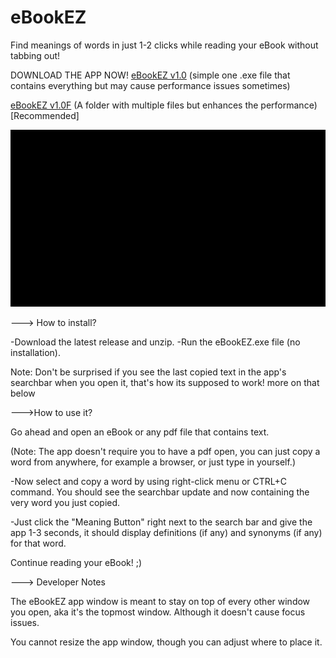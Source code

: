 # eBookEZ
Find meanings of words in just 1-2 clicks while reading your eBook without tabbing out!

<!-- Place this tag where you want the button to render. -->
DOWNLOAD THE APP NOW!
<a class="github-button" href="https://github.com/KhawajaAbaid/eBookEZ/files/6307503/eBookEZ_v1_dark.zip" data-icon="octicon-download" aria-label="Download KhawajaAbaid/eBookEZ on GitHub">eBookEZ v1.0</a> (simple one .exe file that contains everything but may cause performance issues sometimes) 

<a class="github-button" href="https://github.com/KhawajaAbaid/eBookEZ/releases/tag/v1.0F" data-icon="octicon-download" aria-label="Download KhawajaAbaid/eBookEZ on GitHub">eBookEZ v1.0F</a> (A folder with multiple files but enhances the performance) [Recommended]

![eBookEZ_Dark_Demo](https://github.com/KhawajaAbaid/eBookEZ/blob/main/demo/eBookEZ_dark_demo.gif?raw=true)

---> How to install?

-Download the latest release and unzip.
-Run the eBookEZ.exe file (no installation).

Note: Don't be surprised if you see the last copied text in the app's searchbar when you open it, 
that's how its supposed to work! more on that below


--->How to use it?

Go ahead and open an eBook or any pdf file that contains text.

(Note: The app doesn't require you to have a pdf open, you can just copy a word from anywhere, for example a browser, or just type in yourself.)

-Now select and copy a word by using right-click menu or CTRL+C command. You should see the searchbar update and 
now containing the very word you just copied.

-Just click the "Meaning Button" right next to the search bar and give the app 1-3 seconds, it should display definitions (if any)
and synonyms (if any) for that word.

Continue reading your eBook! ;)



---> Developer Notes

The eBookEZ app window is meant to stay on top of every other window you open, 
aka it's the topmost window. Although it doesn't cause focus issues.

You cannot resize the app window, though you can adjust where to place it.
